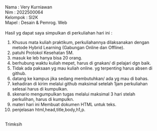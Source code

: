 Nama : Very Kurniawan<br>
Nim : 2022500064<br>
Kelompok : SI2K<br>
Mapel : Desain & Pemrog. Web<br>
<br>
Hasil yg dapat saya simpulkan di perkuliahan hari ini :<br>
1. Khusus mata kuliah praktikum, perkuliahannya dilaksanakan dengan metode Hybrid Learning (Gabungan Online dan Offline).<br>
2. patuhi Protokol Kesehatan 5M.<br>
3. masuk ke leb hanya bisa 20 orang.<br>
4. berhubung waktu kuliah mepet, harus di gnakan/ di pelajari dgn baik.<br>
5. Tidak ada paksaan yg mau kuliah online. yg terpenting harus absen di github.<br>
6. datang ke kampus jika sedang membutuhkan/ ada yg mau di bahas.<br>
7. kehadiran di kirim melalui github maksimal setelah 1jam perkuliahan selesai harus di kumpulkan.<br>
8. skenario mengumpulkan tugas melalui maksimal 3 hari stelah perkulihan, harus di kumpulkn.<br>
9. materi hari ini Membuat dokumen HTML untuk teks.<br>
10. penjelasan html,head,title,body,h1,p.<br>
<br>
Trimksih <br>
